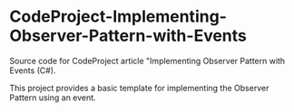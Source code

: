 # CodeProject-Implementing-Observer-Pattern-with-Events
Source code for CodeProject article "Implementing Observer Pattern with Events (C#). 

This project provides a basic template for implementing the Observer Pattern using an event.

